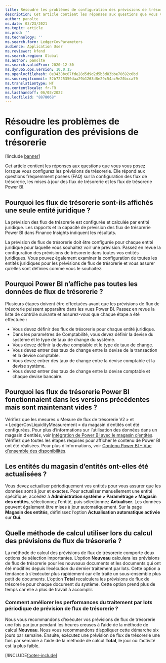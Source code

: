 ```yaml
---
title: Résoudre les problèmes de configuration des prévisions de trésorerie
description: Cet article contient les réponses aux questions que vous vous posez lorsque vous configurez les prévisions de trésorerie. Elle répond aux questions fréquemment posées (FAQ) sur la configuration des flux de trésorerie, les mises à jour des flux de trésorerie et les flux de trésorerie Power BI.
author: panolte
ms.date: 03/23/2021
ms.topic: article
ms.prod: ''
ms.technology: ''
ms.search.form: LedgerCovParameters
audience: Application User
ms.reviewer: kfend
ms.search.region: Global
ms.author: panolte
ms.search.validFrom: 2020-12-30
ms.dyn365.ops.version: 10.0.15
ms.openlocfilehash: 0e3438bc07fde28d5d9d2d5b3d83bbe70692c0bd
ms.sourcegitcommit: 52b7225350daa29b1263d8e29c54ac9e20bcca70
ms.translationtype: HT
ms.contentlocale: fr-FR
ms.lasthandoff: 06/03/2022
ms.locfileid: "8878068"
---
```

# <a name="troubleshoot-cash-flow-forecasting-setup"></a>Résoudre les problèmes de configuration des prévisions de trésorerie

[!include [banner](../includes/banner.md)]

Cet article contient les réponses aux questions que vous vous posez lorsque vous configurez les prévisions de trésorerie. Elle répond aux questions fréquemment posées (FAQ) sur la configuration des flux de trésorerie, les mises à jour des flux de trésorerie et les flux de trésorerie Power BI.

## <a name="why-is-cash-flow-shown-for-only-one-legal-entity"></a>Pourquoi les flux de trésorerie sont-ils affichés une seule entité juridique ?

La prévision des flux de trésorerie est configurée et calculée par entité juridique. Les rapports et la capacité de prévision des flux de trésorerie Power BI dans Finance Insights indiquent les résultats.

La prévision de flux de trésorerie doit être configurée pour chaque entité juridique pour laquelle vous souhaitez voir une prévision. Passez en revue la configuration des prévisions de trésorerie dans toutes vos entités juridiques. Vous pouvez également examiner la configuration de toutes les entités juridiques pour les prévisions de flux de trésorerie et vous assurer qu’elles sont définies comme vous le souhaitez.

## <a name="why-doesnt-power-bi-show-all-the-cash-flow-data"></a>Pourquoi Power BI n’affiche pas toutes les données de flux de trésorerie ?

Plusieurs étapes doivent être effectuées avant que les prévisions de flux de trésorerie puissent apparaître dans les vues Power BI. Passez en revue la liste de contrôle suivante et assurez-vous que chaque étape a été effectuée :

- Vous devez définir des flux de trésorerie pour chaque entité juridique.
- Dans les paramètres de Comptabilité, vous devez définir la devise du système et le type de taux de change du système.
- Vous devez définir la devise comptable et le type de taux de change.
- Vous devez entrer des taux de change entre la devise de la transaction et la devise comptable.
- Vous devez entrer des taux de change entre la devise comptable et la devise système.
- Vous devez entrer des taux de change entre la devise comptable et chaque devise bancaire.

## <a name="why-did-cash-flow-power-bi-work-in-previous-versions-but-is-now-blank"></a>Pourquoi les flux de trésorerie Power BI fonctionnaient dans les versions précédentes mais sont maintenant vides ?

Vérifiez que les mesures « Mesure de flux de trésorerie V2 » et « LedgerCovLiquidityMeasurement » du magasin d’entités ont été configurées. Pour plus d’informations sur l’utilisation des données dans un magasin d’entités, voir [Intégration de Power BI avec le magasin d’entités](../../fin-ops-core/dev-itpro/analytics/power-bi-integration-entity-store.md). Vérifiez que toutes les étapes requises pour afficher le contenu de Power BI ont été réalisées. Pour plus d’informations, voir [Contenu Power BI – Vue d’ensemble des disponibilités](Cash-Overview-Power-BI-content.md).

## <a name="have-the-entity-store-entities-been-refreshed"></a>Les entités du magasin d’entités ont-elles été actualisées ?

Vous devez actualiser périodiquement vos entités pour vous assurer que les données sont à jour et exactes. Pour actualiser manuellement une entité spécifique, accédez à **Administration système \> Paramétrage \> Magasin des entités**, sélectionnez l’entité, puis sélectionnez **Actualiser**. Les données peuvent également être mises à jour automatiquement. Sur la page **Magasin des entités**, définissez l’option **Actualisation automatique activée** sur **Oui**.

## <a name="which-calculation-method-should-be-used-when-calculating-cash-flow-forecasts"></a>Quelle méthode de calcul utiliser lors du calcul des prévisions de flux de trésorerie ?

La méthode de calcul des prévisions de flux de trésorerie comporte deux options de sélection importantes. L’option **Nouveau** calculera les prévisions de flux de trésorerie pour les nouveaux documents et les documents qui ont été modifiés depuis l’exécution du dernier traitement par lots. Cette option a tendance à s’exécuter plus rapidement car elle traite un sous-ensemble plus petit de documents. L’option **Total** recalculera les prévisions de flux de trésorerie pour chaque document du système. Cette option prend plus de temps car elle a plus de travail à accomplir.

### <a name="how-do-i-improve-the-performance-of-the-cash-flow-forecasting-recurring-batch-job"></a>Comment améliorer les performances du traitement par lots périodique de prévision de flux de trésorerie ?

Nous vous recommandons d’exécuter vos prévisions de flux de trésorerie une fois par jour pendant les heures creuses à l’aide de la méthode de calcul **Nouveau**. Nous vous recommandons d’appliquer cette démarche six jours par semaine. Ensuite, exécutez une prévision de flux de trésorerie une fois par semaine à l’aide de la méthode de calcul **Total**, le jour où l’activité est la plus faible.

[!INCLUDE[footer-include](../../includes/footer-banner.md)]


